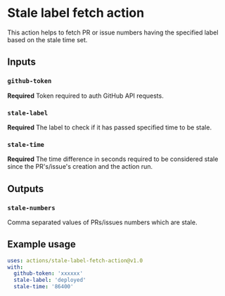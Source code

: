 # Stale label fetch action

This action helps to fetch PR or issue numbers having the specified label based on the stale time set.

## Inputs

### `github-token`

**Required** Token required to auth GitHub API requests.


### `stale-label`

**Required** The label to check if it has passed specified time to be stale.


### `stale-time`

**Required** The time difference in seconds required to be considered stale since the PR's/issue's creation and the action run.

## Outputs

### `stale-numbers`

Comma separated values of PRs/issues numbers which are stale.

## Example usage

```yaml
uses: actions/stale-label-fetch-action@v1.0
with:
  github-token: 'xxxxxx'
  stale-label: 'deployed'
  stale-time: '86400'
```
